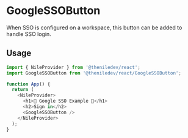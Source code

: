 # GoogleSSOButton

When SSO is configured on a workspace, this button can be added to handle SSO login.

## Usage

```typescript
import { NileProvider } from '@theniledev/react';
import GoogleSSOButton from '@theniledev/react/GoogleSSOButton';

function App() {
  return (
    <NileProvider>
      <h1>🤩 Google SSO Example 🤩</h1>
      <h2>Sign in</h2>
      <GoogleSSOButton />
    </NileProvider>
  );
}
```
